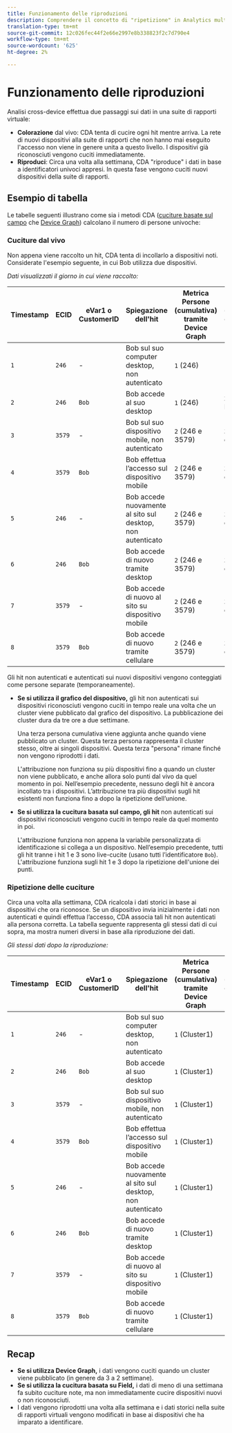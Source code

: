 ```yaml
---
title: Funzionamento delle riproduzioni
description: Comprendere il concetto di "ripetizione" in Analytics multi-dispositivo
translation-type: tm+mt
source-git-commit: 12c026fec44f2e66e2997e8b338823f2c7d790e4
workflow-type: tm+mt
source-wordcount: '625'
ht-degree: 2%

---
```



# Funzionamento delle riproduzioni

Analisi cross-device effettua due passaggi sui dati in una suite di rapporti virtuale:

* **Colorazione** dal vivo: CDA tenta di cucire ogni hit mentre arriva. La rete di nuovi dispositivi alla suite di rapporti che non hanno mai eseguito l&#39;accesso non viene in genere unita a questo livello. I dispositivi già riconosciuti vengono cuciti immediatamente.
* **Riproduci**: Circa una volta alla settimana, CDA &quot;riproduce&quot; i dati in base a identificatori univoci appresi. In questa fase vengono cuciti nuovi dispositivi della suite di rapporti.

## Esempio di tabella

Le tabelle seguenti illustrano come sia i metodi CDA ([cuciture basate sul campo](field-based-stitching.md) che [Device Graph](device-graph.md)) calcolano il numero di persone univoche:

### Cuciture dal vivo

Non appena viene raccolto un hit, CDA tenta di incollarlo a dispositivi noti. Considerate l&#39;esempio seguente, in cui Bob utilizza due dispositivi.

*Dati visualizzati il giorno in cui viene raccolto:*

| Timestamp | ECID |  eVar1 o CustomerID | Spiegazione dell&#39;hit | Metrica Persone (cumulativa) tramite Device Graph | Metrica Persone (cumulativa) con cuciture basate su campi |
| --- | --- | --- | --- | --- | --- |
| `1` | `246` | - | Bob sul suo computer desktop, non autenticato | `1` (246) | `1` (246) |
| `2` | `246` | `Bob` | Bob accede al suo desktop | `1` (246) | `2` (246 e Bob) |
| `3` | `3579` | - | Bob sul suo dispositivo mobile, non autenticato | `2` (246 e 3579) | `3` (246, Bob e 3579) |
| `4` | `3579` | `Bob` | Bob effettua l’accesso sul dispositivo mobile | `2` (246 e 3579) | `3` (246, Bob e 3579) |
| `5` | `246` | - | Bob accede nuovamente al sito sul desktop, non autenticato | `2` (246 e 3579) | `3` (246, Bob e 3579) |
| `6` | `246` | `Bob` | Bob accede di nuovo tramite desktop | `2` (246 e 3579) | `3` (246, Bob e 3579) |
| `7` | `3579` | - | Bob accede di nuovo al sito su dispositivo mobile | `2` (246 e 3579) | `3` (246, Bob e 3579) |
| `8` | `3579` | `Bob` | Bob accede di nuovo tramite cellulare | `2` (246 e 3579) | `3` (246, Bob e 3579) |

Gli hit non autenticati e autenticati sui nuovi dispositivi vengono conteggiati come persone separate (temporaneamente).

* **Se si utilizza il grafico del dispositivo,** gli hit non autenticati sui dispositivi riconosciuti vengono cuciti in tempo reale una volta che un cluster viene pubblicato dal grafico del dispositivo. La pubblicazione dei cluster dura da tre ore a due settimane.

   Una terza persona cumulativa viene aggiunta anche quando viene pubblicato un cluster. Questa terza persona rappresenta il cluster stesso, oltre ai singoli dispositivi. Questa terza &quot;persona&quot; rimane finché non vengono riprodotti i dati.

   L&#39;attribuzione non funziona su più dispositivi fino a quando un cluster non viene pubblicato, e anche allora solo punti dal vivo da quel momento in poi. Nell’esempio precedente, nessuno degli hit è ancora incollato tra i dispositivi. L’attribuzione tra più dispositivi sugli hit esistenti non funziona fino a dopo la ripetizione dell’unione.
* **Se si utilizza la cucitura basata sul campo, gli hit** non autenticati sui dispositivi riconosciuti vengono cuciti in tempo reale da quel momento in poi.

   L&#39;attribuzione funziona non appena la variabile personalizzata di identificazione si collega a un dispositivo. Nell’esempio precedente, tutti gli hit tranne i hit 1 e 3 sono live-cucite (usano tutti l’identificatore `Bob`). L&#39;attribuzione funziona sugli hit 1 e 3 dopo la ripetizione dell&#39;unione dei punti.

### Ripetizione delle cuciture

Circa una volta alla settimana, CDA ricalcola i dati storici in base ai dispositivi che ora riconosce. Se un dispositivo invia inizialmente i dati non autenticati e quindi effettua l’accesso, CDA associa tali hit non autenticati alla persona corretta. La tabella seguente rappresenta gli stessi dati di cui sopra, ma mostra numeri diversi in base alla riproduzione dei dati.

*Gli stessi dati dopo la riproduzione:*

| Timestamp | ECID |  eVar1 o CustomerID | Spiegazione dell&#39;hit | Metrica Persone (cumulativa) tramite Device Graph | Metrica Persone (cumulativa) con cuciture basate su campi |
| --- | --- | --- | --- | --- | --- |
| `1` | `246` | - | Bob sul suo computer desktop, non autenticato | `1` (Cluster1) | `1` (Bob) |
| `2` | `246` | `Bob` | Bob accede al suo desktop | `1` (Cluster1) | `1` (Bob) |
| `3` | `3579` | - | Bob sul suo dispositivo mobile, non autenticato | `1` (Cluster1) | `1` (Bob) |
| `4` | `3579` | `Bob` | Bob effettua l’accesso sul dispositivo mobile | `1` (Cluster1) | `1` (Bob) |
| `5` | `246` | - | Bob accede nuovamente al sito sul desktop, non autenticato | `1` (Cluster1) | `1` (Bob) |
| `6` | `246` | `Bob` | Bob accede di nuovo tramite desktop | `1` (Cluster1) | `1` (Bob) |
| `7` | `3579` | - | Bob accede di nuovo al sito su dispositivo mobile | `1` (Cluster1) | `1` (Bob) |
| `8` | `3579` | `Bob` | Bob accede di nuovo tramite cellulare | `1` (Cluster1) | `1` (Bob) |

## Recap

* **Se si utilizza Device Graph,** i dati vengono cuciti quando un cluster viene pubblicato (in genere da 3 a 2 settimane).
* **Se si utilizza la cucitura basata su Field,** i dati di meno di una settimana fa subito cuciture note, ma non immediatamente cucire dispositivi nuovi o non riconosciuti.
* I dati vengono riprodotti una volta alla settimana e i dati storici nella suite di rapporti virtuali vengono modificati in base ai dispositivi che ha imparato a identificare.
